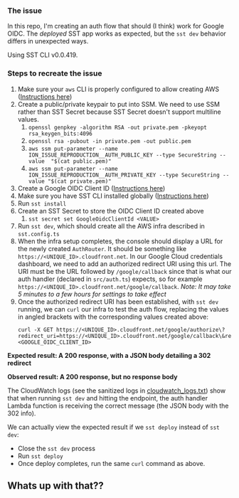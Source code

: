### The issue
In this repo, I'm creating an auth flow that should (I think) work for Google OIDC. The *deployed* SST app works as expected, but the `sst dev` behavior differs in unexpected ways.

Using SST CLI v0.0.419.

### Steps to recreate the issue
1. Make sure your `aws` CLI is properly configured to allow creating AWS ([Instructions here](https://sst.dev/chapters/configure-the-aws-cli.html))
2. Create a public/private keypair to put into SSM. We need to use SSM rather than SST Secret because SST Secret doesn't support multiline values.
   1. `openssl genpkey -algorithm RSA -out private.pem -pkeyopt rsa_keygen_bits:4096`
   2. `openssl rsa -pubout -in private.pem -out public.pem`
   3. `aws ssm put-parameter --name ION_ISSUE_REPRODUCTION__AUTH_PUBLIC_KEY --type SecureString --value  "$(cat public.pem)"`
   4. `aws ssm put-parameter --name ION_ISSUE_REPRODUCTION__AUTH_PRIVATE_KEY --type SecureString --value "$(cat private.pem)"`
3. Create a Google OIDC Client ID ([Instructions here](https://developers.google.com/identity/openid-connect/openid-connect))
4. Make sure you have SST CLI installed globally ([Instructions here](https://ion.sst.dev/docs/reference/cli/))
5. Run `sst install`
6. Create an SST Secret to store the OIDC Client ID created above
   1. `sst secret set GoogleOidcClientId <VALUE>`
7. Run `sst dev`, which should create all the AWS infra described in `sst.config.ts`
8. When the infra setup completes, the console should display a URL for the newly created `AuthRouter`. It should be something like `https://<UNIQUE_ID>.cloudfront.net`. In our Google Cloud credentials dashboard, we need to add an authorized redirect URI using this url. The URI must be the URL followed by `/google/callback` since that is what our auth handler (declared in `src/auth.ts`) expects, so for example `https://<UNIQUE_ID>.cloudfront.net/google/callback`. *Note: It may take 5 minutes to a few hours for settings to take effect*
9. Once the authorized redirect URI has been established, with `sst dev` running, we can `curl` our infra to test the auth flow, replacing the values in angled brackets with the corresponding values created above:
    ```
    curl -X GET https://<UNIQUE_ID>.cloudfront.net/google/authorize\?redirect_uri=https://<UNIQUE_ID>.cloudfront.net/google/callback\&response_type=code\&client_id=<GOOGLE_OIDC_CLIENT_ID>
    ```

**Expected result: A 200 response, with a JSON body detailing a 302 redirect**

**Observed result: A 200 response, but no response body**

The CloudWatch logs (see the sanitized logs in [cloudwatch_logs.txt](cloudwatch_logs.txt#L22)) show that when running `sst dev` and hitting the endpoint, the auth handler Lambda function is receiving the correct message (the JSON body with the 302 info).

We can actually view the expected result if we `sst deploy` instead of `sst dev`:
- Close the `sst dev` process
- Run `sst deploy`
- Once deploy completes, run the same `curl` command as above.

## Whats up with that??
